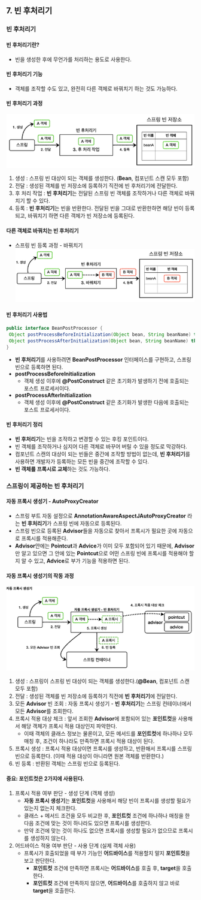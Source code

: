 ## 7. 빈 후처리기

### 빈 후처리기
#### 빈 후처리기란?
- 빈을 생성한 후에 무언가를 처리하는 용도로 사용한다.


#### 빈 후처리기 기능
- 객체를 조작할 수도 있고, 완전히 다른 객체로 바꿔치기 하는 것도 가능하다.


#### 빈 후처리기 과정
![img.png](images/빈%20후처리기%20과정.png)
1. 생성 : 스프링 빈 대상이 되는 객체를 생성한다. (**Bean**, 컴포넌트 스캔 모두 포함)
2. 전달 : 생성된 객체를 빈 저장소에 등록하기 직전에 빈 후처리기에 전달한다.
3. 후 처리 작업 : **빈 후처리기**는 전달된 스프링 빈 객체를 조작하거나 다른 객체로 바꿔치기 할 수 있다.
4. 등록 : **빈 후처리기**는 빈을 반환한다. 전달된 빈을 그대로 반환한하면 해당 빈이 등록되고, 바꿔치기 하면 다른 객체가 빈 저장소에 등록된다.

#### 다른 객체로 바꿔치는 빈 후처리기
- 스프링 빈 등록 과정 - 바꿔치기
![img_1.png](images/다른%20객체로%20바꿔치는%20빈%20후처리기.png)


#### 빈 후처리기 사용법
```java
public interface BeanPostProcessor {
 Object postProcessBeforeInitialization(Object bean, String beanName) throws BeansException
 Object postProcessAfterInitialization(Object bean, String beanName) throws BeansException
}
```
- **빈 후처리기**를 사용하려면 **BeanPostProcessor** 인터페이스를 구현하고, 스프링 빈으로 등록하면 된다.
- **postProcessBeforeInitialization**
  - 객체 생성 이후에 **@PostConstruct** 같은 초기화가 발생하기 전에 호출되는 포스트 프로세서이다.
- **postProcessAfterInitialization**
  - 객체 생성 이후에 **@PostConstruct** 같은 초기화가 발생한 다음에 호출되는 포스트 프로세서이다.


#### 빈 후처리기 정리
- **빈 후처리기**는 빈을 조작하고 변경할 수 있는 후킹 포인트이다.
- 빈 객체를 조작하거나 심지어 다른 객체로 바꾸어 버릴 수 있을 정도로 막강하다.
- 컴포넌트 스캔의 대상이 되는 빈들은 중간에 조작할 방법이 없는데, **빈 후처리기**를 사용하면 개발자가 등록하는 모든 빈을 중간에 조작할 수 있다.
- **빈 객체를 프록시로 교체**하는 것도 가능하다.


### 스프링이 제공하는 빈 후처리기
#### 자동 프록시 생성기 - AutoProxyCreator
- 스프링 부트 자동 설정으로 **AnnotationAwareAspectJAutoProxyCreator** 라는 **빈 후처리기**가 스프링 빈에 자동으로 등록된다.
- 스프링 빈으로 등록된 **Advisor**들을 자동으로 찾아서 프록시가 필요한 곳에 자동으로 프록시를 적용해준다.
- **Advisor**안에는 **Pointcut**과 **Advice**가 이미 모두 포함되어 있기 때문에, 
**Advisor**만 알고 있으면 그 안에 있는 **Pointcut**으로 어떤 스프링 빈에 프록시를 적용해야 할지 알 수 있고, **Advice**로 부가 기능을 적용하면 된다.


#### 자동 프록시 생성기의 작동 과정
![img.png](images/자동%20프록시%20생성기의%20작동%20과정.png)
1. 생성 : 스프링이 스프링 빈 대상이 되는 객체를 생성한다.(**@Bean**, 컴포넌트 스캔 모두 포함)
2. 전달 : 생성된 객체를 빈 저장소에 등록하기 직전에 **빈 후처리기**에 전달한다.
3. 모든 **Advisor** 빈 조회 : 자동 프록시 생성기 - **빈 후처리기**는 스프링 컨테이너에서 모든 **Advisor**를 조회한다.
4. 프록시 적용 대상 체크 : 앞서 조회한 **Advisor**에 포함되어 있는 **포인트컷**을 사용해서 해당 객체가 프록시 적용 대상인지 파악한다.
   - 이때 객체의 클래스 정보는 물론이고, 모든 메서드를 **포인트컷**에 하나하나 모두 매칭 후, 조건이 하나라도 만족하면 프록시 적용 대상이 된다.
5. 프록시 생성 : 프록시 적용 대상이면 프록시를 생성하고, 반환해서 프록시를 스프링 빈으로 등록한다. (이때 적용 대상이 아니라면 원본 객체를 반환한다.)
6. 빈 등록 : 반환된 객체는 스프링 빈으로 등록된다.


#### 중요: 포인트컷은 2가지에 사용된다.
1. 프록시 적용 여부 판단 - 생성 단계 (객체 생성)
   - **자동 프록시 생성기**는 **포인트컷**을 사용해서 해당 빈이 프록시를 생성할 필요가 있는지 없는지 체크한다.
   - 클래스 + 메서드 조건을 모두 비교한 후, **포인트컷** 조건에 하나하나 매칭을 한 다음 조건에 맞는 것이 하나라도 있으면 프록시를 생성한다.
   - 만약 조건에 맞는 것이 하나도 없으면 프록시를 생성할 필요가 없으므로 프록시를 생성하지 않는다.
2. 어드바이스 적용 여부 판단 - 사용 단계 (실제 객체 사용)
   - 프록시가 호출되었을 때 부가 기능인 **어드바이스**를 적용할지 말지 **포인트컷**을 보고 판단한다.
     - **포인트컷** 조건에 만족하면 프록시는 **어드바이스**를 호출 후, **target**을 호출한다.
     - **포인트컷** 조건에 만족하지 않으면, **어드바이스**를 호출하지 않고 바로 **target**을 호출한다.